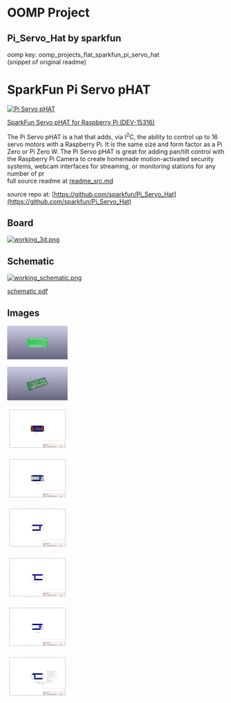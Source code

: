 # OOMP Project  
## Pi_Servo_Hat  by sparkfun  
  
oomp key: oomp_projects_flat_sparkfun_pi_servo_hat  
(snippet of original readme)  
  
SparkFun Pi Servo pHAT  
=====================  
  
[![Pi Servo pHAT](https://cdn.sparkfun.com/assets/parts/1/3/8/2/7/15316-SparkFun_Servo_pHAT_for_Raspberry_Pi-01.jpg)](https://cdn.sparkfun.com/assets/parts/1/3/8/2/7/15316-SparkFun_Servo_pHAT_for_Raspberry_Pi-01.jpg)  
  
[SparkFun Servo pHAT for Raspberry Pi (DEV-15316)](https://www.sparkfun.com/products/15316)  
  
<!--  
<table class="table table-hover table-striped table-bordered">  
  <tr align="center">  
   <td><a href="https://www.sparkfun.com/products/14328"><img src="https://cdn.sparkfun.com/r/600-600/assets/parts/1/2/3/0/2/14328-01.jpg" alt="Pi Servo Hat"></a></td>  
   <td><a href="https://www.sparkfun.com/products/14329"><img src="https://cdn.sparkfun.com/r/600-600/assets/parts/1/2/3/0/3/Pi-Cam_Kit_14329-_01.jpg" alt="SparkFun Raspberry Pi Zero W Camera Kit"></a></td>  
  </tr>  
  <tr align="center">  
    <td><i>Pi Servo Hat [<a href="https://www.sparkfun.com/products/14328">DEV-14328</a>]</i></td>  
    <td><i>SparkFun Raspberry Pi Zero W Camera Kit [<a href="https://www.sparkfun.com/products/14329">KIT-14329</a>]</i></td>  
  </tr>  
</table>  
-->  
  
The Pi Servo pHAT is a hat that adds, via I<sup>2</sup>C, the ability to control up to 16 servo motors with a Raspberry Pi. It is the same size and form factor as a Pi Zero or Pi Zero W. The Pi Servo pHAT is great for adding pan/tilt control with the Raspberry Pi Camera to create homemade motion-activated security systems, webcam interfaces for streaming, or monitoring stations for any number of pr  
  full source readme at [readme_src.md](readme_src.md)  
  
source repo at: [https://github.com/sparkfun/Pi_Servo_Hat](https://github.com/sparkfun/Pi_Servo_Hat)  
## Board  
  
[![working_3d.png](working_3d_600.png)](working_3d.png)  
## Schematic  
  
[![working_schematic.png](working_schematic_600.png)](working_schematic.png)  
  
[schematic pdf](working_schematic.pdf)  
## Images  
  
[![working_3D_bottom.png](working_3D_bottom_140.png)](working_3D_bottom.png)  
  
[![working_3D_top.png](working_3D_top_140.png)](working_3D_top.png)  
  
[![working_assembly_page_01.png](working_assembly_page_01_140.png)](working_assembly_page_01.png)  
  
[![working_assembly_page_02.png](working_assembly_page_02_140.png)](working_assembly_page_02.png)  
  
[![working_assembly_page_03.png](working_assembly_page_03_140.png)](working_assembly_page_03.png)  
  
[![working_assembly_page_04.png](working_assembly_page_04_140.png)](working_assembly_page_04.png)  
  
[![working_assembly_page_05.png](working_assembly_page_05_140.png)](working_assembly_page_05.png)  
  
[![working_assembly_page_06.png](working_assembly_page_06_140.png)](working_assembly_page_06.png)  
